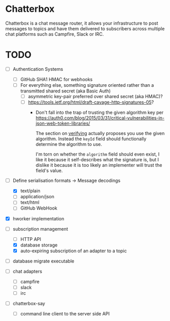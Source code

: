 # Chatterbox

Chatterbox is a chat message router, it allows your infrastructure to post
messages to topics and have them delivered to subscribers across multiple chat
platforms such as Campfire, Slack or IRC.

# TODO

- [ ] Authentication Systems
  - [ ] GitHub SHA1 HMAC for webhooks
  - [ ] For everything else, something signature oriented rather than a transmitted shared secret (aka Basic Auth)
    - [ ] asymmetric key-pair preferred over shared secret (aka HMAC)?
    - [ ] <https://tools.ietf.org/html/draft-cavage-http-signatures-05>?
      - Don't fall into the trap of trusting the given algorithm key per https://auth0.com/blog/2015/03/31/critical-vulnerabilities-in-json-web-token-libraries/

          The section on [verifying](https://tools.ietf.org/html/draft-cavage-http-signatures-05#section-2.5)
          actually proposes you use the given algorithm. Instead the `keyId`
          field should functionally determine the algorithm to use.

          I'm torn on whether the `algorithm` field should even exist, I like it
          because it self-describes what the signature is, but I dislike it
          because it is too likely an implementer will trust the field's value.

- [ ] Define serialisation formats -> Message decodings
  - [x] text/plain
  - [ ] application/json
  - [ ] text/html
  - [ ] GitHub WebHook

- [x] hworker implementation

- [ ] subscription management
  - [ ] HTTP API
  - [x] database storage
  - [x] auto-expiring subscription of an adapter to a topic

- [ ] database migrate executable

- [ ] chat adapters
  - [ ] campfire
  - [ ] slack
  - [ ] irc

- [ ] chatterbox-say
  - [ ] command line client to the server side API
